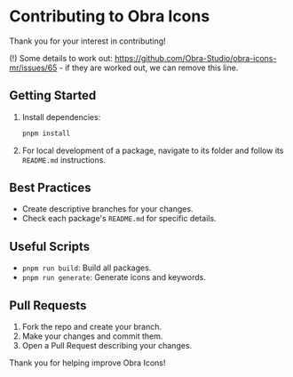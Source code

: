 # Contributing to Obra Icons

Thank you for your interest in contributing!

(!) Some details to work out: https://github.com/Obra-Studio/obra-icons-mr/issues/65 - if they are worked out, we can
remove this line.

## Getting Started

1. Install dependencies:
   ```sh
   pnpm install
   ```

2. For local development of a package, navigate to its folder and follow its `README.md` instructions.

## Best Practices

- Create descriptive branches for your changes.
- Check each package's `README.md` for specific details.

## Useful Scripts

- `pnpm run build`: Build all packages.
- `pnpm run generate`: Generate icons and keywords.

## Pull Requests

1. Fork the repo and create your branch.
2. Make your changes and commit them.
3. Open a Pull Request describing your changes.

Thank you for helping improve Obra Icons!